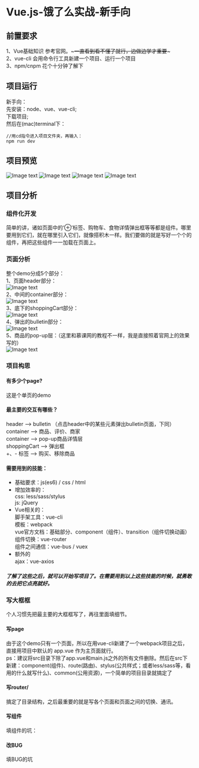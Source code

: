 # Vue.js-饿了么实战-新手向
## 前置要求
1、Vue基础知识 参考官网。~~~一直看到看不懂了就行，边做边学才重要~~~ <br />
2、vue-cli 会用命令行工具新建一个项目、运行一个项目<br />
3、npm/cnpm 花个十分钟了解下<br />
## 项目运行
新手向：<br />
先安装：node、vue、vue-cli;<br />
下载项目;<br />
然后在(mac)terminal下：<br />
```
//用cd指令进入项目文件夹，再输入：
npm run dev
```
## 项目预览
![Image text](https://github.com/wengzs/Vue.js_eleme/blob/master/introduction_gif/eleme1.gif)
![Image text](https://github.com/wengzs/Vue.js_eleme/blob/master/introduction_gif/eleme2.gif)
![Image text](https://github.com/wengzs/Vue.js_eleme/blob/master/introduction_gif/eleme3.gif)
![Image text](https://github.com/wengzs/Vue.js_eleme/blob/master/introduction_gif/eleme4.gif)
## 项目分析

### 组件化开发
简单的讲，诸如页面中的‘⊕’标签、购物车、食物详情弹出框等等都是组件。哪里要用到它们，就在哪里引入它们，就像搭积木一样。我们要做的就是写好一个个的组件，再把这些组件一一加载在页面上。<br />

### 页面分析
整个demo分成5个部分：<br />
1、页面header部分：<br />
![Image text](https://github.com/wengzs/Vue.js_eleme/blob/master/introduction_gif/1.png)<br />
2、中间的container部分：<br />
![Image text](https://github.com/wengzs/Vue.js_eleme/blob/master/introduction_gif/2.png)<br />
3、底下的shoppingCart部分：<br />
![Image text](https://github.com/wengzs/Vue.js_eleme/blob/master/introduction_gif/3.png)<br />
4、弹出的bulletin部分：<br />
![Image text](https://github.com/wengzs/Vue.js_eleme/blob/master/introduction_gif/4.png)<br />
5、商品的pop-up层：（这里和慕课网的教程不一样，我是直接照着官网上的效果写的）<br />
![Image text](https://github.com/wengzs/Vue.js_eleme/blob/master/introduction_gif/5.png)<br />

### 项目构思
#### 有多少个page?<br />
这是个单页的demo<br />
#### 最主要的交互有哪些？<br />
header --> bulletin （点击header中的某些元素弹出bulletin页面，下同）<br />
container --> 商品、评价、商家<br />
container --> pop-up商品详情层<br />
shoppingCart --> 弹出框<br />
+、- 标签 --> 购买、移除商品<br />
#### 需要用到的技能：<br />
- 基础要求：js(es6) / css / html<br />
- 增加效率的：<br />
css: less/sass/stylus<br />
js: jQuery<br />
- Vue相关的：<br />
脚手架工具：vue-cli<br />
模板：webpack<br />
vue官方文档：基础部分、component（组件）、transition（组件切换动画）<br />
组件切换：vue-router<br />
组件之间通信：vue-bus / vuex<br />
- 额外的<br />
ajax：vue-axios<br />
##### 了解了这些之后，就可以开始写项目了。在需要用到以上这些技能的时候，就勇敢的去把它点亮就好。<br />

### 写大框框
个人习惯先把最主要的大框框写了，再往里面填细节。<br />
#### 写page
由于这个demo只有一个页面，所以在用vue-cli新建了一个webpack项目之后，直接用项目中默认的 app.vue 作为主页面就行。<br />
ps：建议将src目录下除了app.vue和main.js之外的所有文件删除。然后在src下新建：component(组件)、route(路由)、stylus(公共样式；或者less/sass等，看用的什么就写什么)、common(公用资源)，一个简单的项目目录就搞定了<br />
#### 写router/
搞定了目录结构，之后最重要的就是写各个页面和页面之间的切换、通讯。

#### 写组件
填组件的坑：

#### 改BUG
填BUG的坑

















